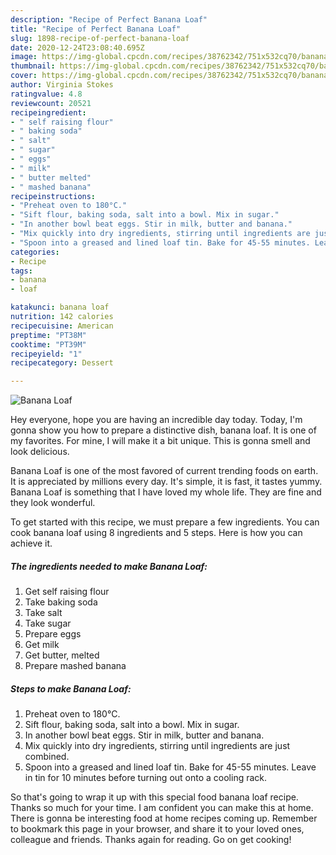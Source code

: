 ```yaml
---
description: "Recipe of Perfect Banana Loaf"
title: "Recipe of Perfect Banana Loaf"
slug: 1898-recipe-of-perfect-banana-loaf
date: 2020-12-24T23:08:40.695Z
image: https://img-global.cpcdn.com/recipes/38762342/751x532cq70/banana-loaf-recipe-main-photo.jpg
thumbnail: https://img-global.cpcdn.com/recipes/38762342/751x532cq70/banana-loaf-recipe-main-photo.jpg
cover: https://img-global.cpcdn.com/recipes/38762342/751x532cq70/banana-loaf-recipe-main-photo.jpg
author: Virginia Stokes
ratingvalue: 4.8
reviewcount: 20521
recipeingredient:
- " self raising flour"
- " baking soda"
- " salt"
- " sugar"
- " eggs"
- " milk"
- " butter melted"
- " mashed banana"
recipeinstructions:
- "Preheat oven to 180°C."
- "Sift flour, baking soda, salt into a bowl. Mix in sugar."
- "In another bowl beat eggs. Stir in milk, butter and banana."
- "Mix quickly into dry ingredients, stirring until ingredients are just combined."
- "Spoon into a greased and lined loaf tin. Bake for 45-55 minutes. Leave in tin for 10 minutes before turning out onto a cooling rack."
categories:
- Recipe
tags:
- banana
- loaf

katakunci: banana loaf 
nutrition: 142 calories
recipecuisine: American
preptime: "PT38M"
cooktime: "PT39M"
recipeyield: "1"
recipecategory: Dessert

---
```



![Banana Loaf](https://img-global.cpcdn.com/recipes/38762342/751x532cq70/banana-loaf-recipe-main-photo.jpg)

Hey everyone, hope you are having an incredible day today. Today, I'm gonna show you how to prepare a distinctive dish, banana loaf. It is one of my favorites. For mine, I will make it a bit unique. This is gonna smell and look delicious.

Banana Loaf is one of the most favored of current trending foods on earth. It is appreciated by millions every day. It's simple, it is fast, it tastes yummy. Banana Loaf is something that I have loved my whole life. They are fine and they look wonderful.




To get started with this recipe, we must prepare a few ingredients. You can cook banana loaf using 8 ingredients and 5 steps. Here is how you can achieve it.

<!--inarticleads1-->

##### The ingredients needed to make Banana Loaf:

1. Get  self raising flour
1. Take  baking soda
1. Take  salt
1. Take  sugar
1. Prepare  eggs
1. Get  milk
1. Get  butter, melted
1. Prepare  mashed banana




<!--inarticleads2-->

##### Steps to make Banana Loaf:

1. Preheat oven to 180°C.
1. Sift flour, baking soda, salt into a bowl. Mix in sugar.
1. In another bowl beat eggs. Stir in milk, butter and banana.
1. Mix quickly into dry ingredients, stirring until ingredients are just combined.
1. Spoon into a greased and lined loaf tin. Bake for 45-55 minutes. Leave in tin for 10 minutes before turning out onto a cooling rack.




So that's going to wrap it up with this special food banana loaf recipe. Thanks so much for your time. I am confident you can make this at home. There is gonna be interesting food at home recipes coming up. Remember to bookmark this page in your browser, and share it to your loved ones, colleague and friends. Thanks again for reading. Go on get cooking!

